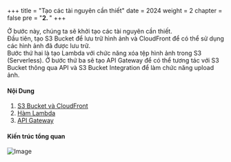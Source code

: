 +++
title = "Tạo các tài nguyên cần thiết"
date = 2024
weight = 2
chapter = false
pre = "<b>2. </b>"
+++

Ở bước này, chúng ta sẽ khởi tạo các tài nguyên cần thiết.  
Đầu tiên, tạo S3 Bucket để lưu trữ hình ảnh và CloudFront để có thể sử dụng các hình ảnh đã được lưu trữ.  
Bước thứ hai là tạo Lambda với chức năng xóa tệp hình ảnh trong S3 (Serverless).
Ở bước thứ ba sẽ tạo API Gateway để có thể tương tác với S3 Bucket thông qua API và S3 Bucket Integration để làm chức năng upload ảnh.

#### Nội Dung

1. [S3 Bucket và CloudFront](1-S3-And-CloudFront/)
2. [Hàm Lambda](2-Lambda/)
3. [API Gateway](3-API-Gateway/)

#### Kiến trúc tổng quan

![Image](../images/Workshop_000002.drawio.png)
